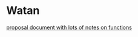 # Watan
[proposal document with lots of notes on functions](https://docs.google.com/document/d/1hFiFzPiqTgTC6qmzEE1Px__hUvPbJ1HLtdUj_M9aAG0/edit)



